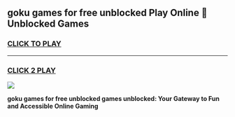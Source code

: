 
## goku games for free unblocked Play Online 👋 Unblocked Games
<h3>
<a href="https://premium.freeplayer.one?title=goku_games_for_free_unblocked&ref=19F">CLICK TO PLAY</a></h3>
<hr>

<h3>
<a href="https://premium.freeplayer.one?title=goku_games_for_free_unblocked&ref=19F">CLICK 2 PLAY</a>
  
</h3>

<a href="https://premium.freeplayer.one?title=goku_games_for_free_unblocked&ref=19F"><img src="https://clearcache.store/games.png"></a>


**goku games for free unblocked games unblocked: Your Gateway to Fun and Accessible Online Gaming**
